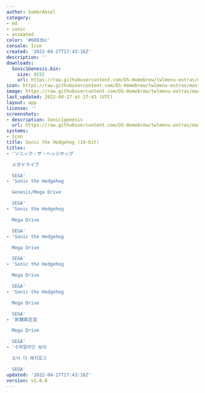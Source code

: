 ```yaml
---
author: SombrAbsol
category:
- md
- sonic
- animated
color: '#6083bc'
console: Icon
created: '2022-04-27T17:43:16Z'
description: ''
downloads:
  Sonic1Genesis.bin:
    size: 9152
    url: https://raw.githubusercontent.com/DS-Homebrew/twlmenu-extras/master/_nds/TWiLightMenu/icons/Sonic1Genesis.bin
icon: https://raw.githubusercontent.com/DS-Homebrew/twlmenu-extras/master/_nds/TWiLightMenu/icons/gif/Sonic1Genesis.gif
image: https://raw.githubusercontent.com/DS-Homebrew/twlmenu-extras/master/_nds/TWiLightMenu/icons/gif/Sonic1Genesis.gif
last_updated: 2022-04-27 at 17:43 (UTC)
layout: app
license: ''
screenshots:
- description: Sonic1genesis
  url: https://raw.githubusercontent.com/DS-Homebrew/twlmenu-extras/master/_nds/TWiLightMenu/icons/gif/Sonic1Genesis.gif
systems:
- Icon
title: Sonic the Hedgehog (16-bit)
titles:
- 'ソニック・ザ・ヘッジホッグ

  メガドライブ

  SEGA'
- 'Sonic the Hedgehog

  Genesis/Mega Drive

  SEGA'
- 'Sonic the Hedgehog

  Mega Drive

  SEGA'
- 'Sonic the Hedgehog

  Mega Drive

  SEGA'
- 'Sonic the Hedgehog

  Mega Drive

  SEGA'
- 'Sonic the Hedgehog

  Mega Drive

  SEGA'
- '刺猬索尼克

  Mega Drive

  SEGA'
- '수퍼알라딘 보이

  소닉 더 헤지호그

  SEGA'
updated: '2022-04-27T17:43:16Z'
version: v1.0.0
---
```

